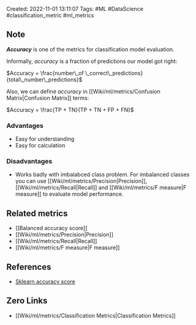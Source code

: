 Created: 2022-11-01 13:11:07
Tags: #ML #DataScience #classification_metric #ml_metrics

## Note
***Accuracy*** is one of the metrics for classification model evaluation.

Informally, *accuracy* is a fraction of predictions our model got right:

$Accuracy = \frac{number\_of \_correct\_predictions}{total\_number\_predictions}$

Also, we can define *accuracy* in [[Wiki/ml/metrics/Confusion Matrix|Confusion Matrix]] terms:

$Accuracy = \frac{TP + TN}{TP + TN + FP + FN}$

### Advantages 
- Easy for understanding
- Easy for calculation 

### Disadvantages 
- Works badly with imbalabced class problem. For imbalanced classes you can use [[Wiki/ml/metrics/Precision|Precision]], [[Wiki/ml/metrics/Recall|Recall]] and [[Wiki/ml/metrics/F measure|F measure]] to evaluate model performance.

## Related metrics
- [[Balanced accuracy score]]
- [[Wiki/ml/metrics/Precision|Precision]]
- [[Wiki/ml/metrics/Recall|Recall]]
- [[Wiki/ml/metrics/F measure|F measure]]

## References
- [Sklearn accuracy score](https://scikit-learn.org/stable/modules/generated/sklearn.metrics.accuracy_score.html#sklearn.metrics.accuracy_score)

## Zero Links
- [[Wiki/ml/metrics/Classification Metrics|Classification Metrics]]